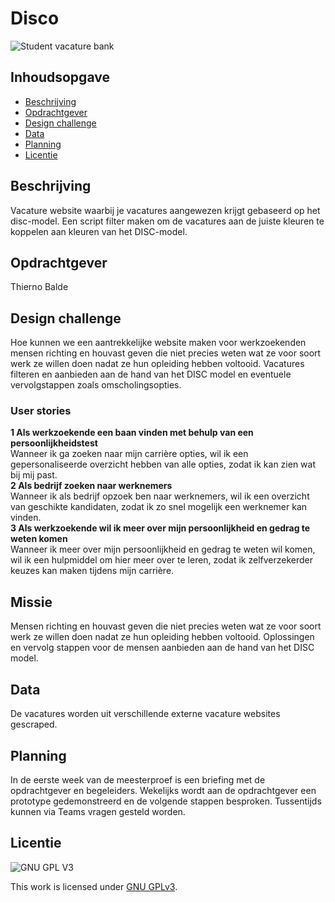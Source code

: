 # Disco

![Student vacature bank](https://www.marketing91.com/wp-content/uploads/2020/07/What-is-DiSC-Model.jpg)

## Inhoudsopgave
  * [Beschrijving](#beschrijving)
  * [Opdrachtgever](#opdrachtgever)
  * [Design challenge](#design-challege)
  * [Data](#data)
  * [Planning](#planning)
  * [Licentie](#licentie)

## Beschrijving
Vacature website waarbij je vacatures aangewezen krijgt gebaseerd op het disc-model. Een script filter maken om de vacatures aan de juiste kleuren te koppelen aan kleuren van het DISC-model. 

## Opdrachtgever
Thierno Balde

## Design challenge
Hoe kunnen we een aantrekkelijke website maken voor werkzoekenden mensen richting en houvast geven die niet precies weten wat ze voor soort werk ze willen doen nadat ze hun opleiding hebben voltooid. Vacatures filteren en aanbieden aan de hand van het DISC model en eventuele vervolgstappen zoals omscholingsopties.

### User stories
<b>1 Als werkzoekende een baan vinden met behulp van een persoonlijkheidstest</b> <br>
Wanneer ik ga zoeken naar mijn carrière opties, wil ik een gepersonaliseerde overzicht hebben van alle opties, zodat ik kan zien wat bij mij past. <br>
<b>2 Als bedrijf zoeken naar werknemers</b><br>
Wanneer ik als bedrijf opzoek ben naar werknemers, wil ik een overzicht van geschikte kandidaten, zodat ik zo snel mogelijk een werknemer kan vinden.<br>
<b>3 Als werkzoekende wil ik meer over mijn persoonlijkheid en gedrag te weten komen</b><br>
Wanneer ik meer over mijn persoonlijkheid en gedrag te weten wil komen, wil ik een hulpmiddel om hier meer over te leren, zodat ik zelfverzekerder keuzes kan maken tijdens mijn carrière. 

## Missie
Mensen richting en houvast geven die niet precies weten wat ze voor soort werk ze willen doen nadat ze hun opleiding hebben voltooid. Oplossingen en vervolg stappen voor de mensen aanbieden aan de hand van het DISC model.

## Data
De vacatures worden uit verschillende externe vacature websites gescraped. 

## Planning
In de eerste week van de meesterproef is een briefing met de opdrachtgever en begeleiders. Wekelijks wordt aan de opdrachtgever een prototype gedemonstreerd en de volgende stappen besproken. Tussentijds kunnen via Teams vragen gesteld worden.

## Licentie

![GNU GPL V3](https://www.gnu.org/graphics/gplv3-127x51.png)

This work is licensed under [GNU GPLv3](./LICENSE).
